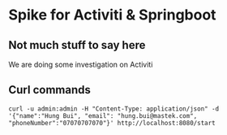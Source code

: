 # Spike for Activiti & Springboot

## Not much stuff to say here

We are doing some investigation on Activiti


## Curl commands

```
curl -u admin:admin -H "Content-Type: application/json" -d '{"name":"Hung Bui", "email": "hung.bui@mastek.com", "phoneNumber":"07070707070"}' http://localhost:8080/start
```